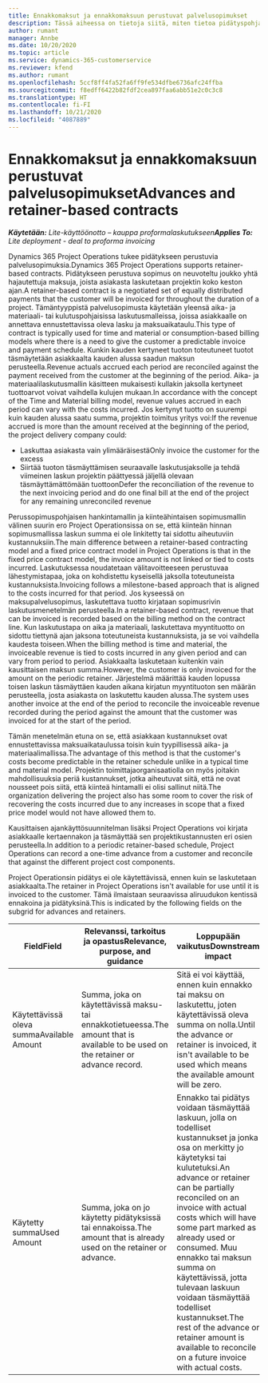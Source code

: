 ```yaml
---
title: Ennakkomaksut ja ennakkomaksuun perustuvat palvelusopimukset
description: Tässä aiheessa on tietoja siitä, miten tietoa pidätyspohjaisista sopimusmalleista ja ennakoista Project Operationsissa.
author: rumant
manager: Annbe
ms.date: 10/20/2020
ms.topic: article
ms.service: dynamics-365-customerservice
ms.reviewer: kfend
ms.author: rumant
ms.openlocfilehash: 5ccf8ff4fa52fa6ff9fe534dfbe6736afc24ffba
ms.sourcegitcommit: f8edff6422b82fdf2cea897faa6abb51e2c0c3c8
ms.translationtype: HT
ms.contentlocale: fi-FI
ms.lasthandoff: 10/21/2020
ms.locfileid: "4087889"
---
```

# <a name="advances-and-retainer-based-contracts"></a><span data-ttu-id="f002f-103">Ennakkomaksut ja ennakkomaksuun perustuvat palvelusopimukset</span><span class="sxs-lookup"><span data-stu-id="f002f-103">Advances and retainer-based contracts</span></span> 


<span data-ttu-id="f002f-104">_**Käytetään:** Lite-käyttöönotto – kauppa proformalaskutukseen_</span><span class="sxs-lookup"><span data-stu-id="f002f-104">_**Applies To:** Lite deployment - deal to proforma invoicing_</span></span>

<span data-ttu-id="f002f-105">Dynamics 365 Project Operations tukee pidätykseen perustuvia palvelusopimuksia.</span><span class="sxs-lookup"><span data-stu-id="f002f-105">Dynamics 365 Project Operations supports retainer-based contracts.</span></span> <span data-ttu-id="f002f-106">Pidätykseen perustuva sopimus on neuvoteltu joukko yhtä hajautettuja maksuja, joista asiakasta laskutetaan projektin koko keston ajan.</span><span class="sxs-lookup"><span data-stu-id="f002f-106">A retainer-based contract is a negotiated set of equally distributed payments that the customer will be invoiced for throughout the duration of a project.</span></span> <span data-ttu-id="f002f-107">Tämäntyyppistä palvelusopimusta käytetään yleensä aika- ja materiaali- tai kulutuspohjaisissa laskutusmalleissa, joissa asiakkaalle on annettava ennustettavissa oleva lasku ja maksuaikataulu.</span><span class="sxs-lookup"><span data-stu-id="f002f-107">This type of contract is typically used for time and material or consumption-based billing models where there is a need to give the customer a predictable invoice and payment schedule.</span></span> <span data-ttu-id="f002f-108">Kunkin kauden kertyneet tuoton toteutuneet tuotot täsmäytetään asiakkaalta kauden alussa saadun maksun perusteella.</span><span class="sxs-lookup"><span data-stu-id="f002f-108">Revenue actuals accrued each period are reconciled against the payment received from the customer at the beginning of the period.</span></span> <span data-ttu-id="f002f-109">Aika- ja materiaalilaskutusmallin käsitteen mukaisesti kullakin jaksolla kertyneet tuottoarvot voivat vaihdella kulujen mukaan.</span><span class="sxs-lookup"><span data-stu-id="f002f-109">In accordance with the concept of the Time and Material billing model, revenue values accrued in each period can vary with the costs incurred.</span></span> <span data-ttu-id="f002f-110">Jos kertynyt tuotto on suurempi kuin kauden alussa saatu summa, projektin toimitus yritys voi:</span><span class="sxs-lookup"><span data-stu-id="f002f-110">If the revenue accrued is more than the amount received at the beginning of the period, the project delivery company could:</span></span>

- <span data-ttu-id="f002f-111">Laskuttaa asiakasta vain ylimääräisestä</span><span class="sxs-lookup"><span data-stu-id="f002f-111">Only invoice the customer for the excess</span></span> 
- <span data-ttu-id="f002f-112">Siirtää tuoton täsmäyttämisen seuraavalle laskutusjaksolle ja tehdä viimeinen laskun projektin päättyessä jäljellä olevaan täsmäyttämättömään tuottoon</span><span class="sxs-lookup"><span data-stu-id="f002f-112">Defer the reconciliation of the revenue to the next invoicing period and do one final bill at the end of the project for any remaining unreconciled revenue</span></span>

<span data-ttu-id="f002f-113">Perussopimuspohjaisen hankintamallin ja kiinteähintaisen sopimusmallin välinen suurin ero Project Operationsissa on se, että kiinteän hinnan sopimusmallissa laskun summa ei ole linkitetty tai sidottu aiheutuviin kustannuksiin.</span><span class="sxs-lookup"><span data-stu-id="f002f-113">The main difference between a retainer-based contracting model and a fixed price contract model in Project Operations is that in the fixed price contract model, the invoice amount is not linked or tied to costs incurred.</span></span> <span data-ttu-id="f002f-114">Laskutuksessa noudatetaan välitavoitteeseen perustuvaa lähestymistapaa, joka on kohdistettu kyseisellä jaksolla toteutuneista kustannuksista.</span><span class="sxs-lookup"><span data-stu-id="f002f-114">Invoicing follows a milestone-based approach that is aligned to the costs incurred for that period.</span></span> <span data-ttu-id="f002f-115">Jos kyseessä on maksupalvelusopimus, laskutettava tuotto kirjataan sopimusrivin laskutusmenetelmän perusteella.</span><span class="sxs-lookup"><span data-stu-id="f002f-115">In a retainer-based contract, revenue that can be invoiced is recorded based on the billing method on the contract line.</span></span> <span data-ttu-id="f002f-116">Kun laskutustapa on aika ja materiaali, laskutettava myyntituotto on sidottu tiettynä ajan jaksona toteutuneista kustannuksista, ja se voi vaihdella kaudesta toiseen.</span><span class="sxs-lookup"><span data-stu-id="f002f-116">When the billing method is time and material, the invoiceable revenue is tied to costs incurred in any given period and can vary from period to period.</span></span> <span data-ttu-id="f002f-117">Asiakkaalta laskutetaan kuitenkin vain kausittaisen maksun summa.</span><span class="sxs-lookup"><span data-stu-id="f002f-117">However, the customer is only invoiced for the amount on the periodic retainer.</span></span> <span data-ttu-id="f002f-118">Järjestelmä määrittää kauden lopussa toisen laskun täsmäyttäen kauden aikana kirjatun myyntituoton sen määrän perusteella, josta asiakasta on laskutettu kauden alussa.</span><span class="sxs-lookup"><span data-stu-id="f002f-118">The system uses another invoice at the end of the period to reconcile the invoiceable revenue recorded during the period against the amount that the customer was invoiced for at the start of the period.</span></span>

<span data-ttu-id="f002f-119">Tämän menetelmän etuna on se, että asiakkaan kustannukset ovat ennustettavissa maksuaikataulussa toisin kuin tyypillisessä aika- ja materiaalimallissa.</span><span class="sxs-lookup"><span data-stu-id="f002f-119">The advantage of this method is that the customer's costs become predictable in the retainer schedule unlike in a typical time and material model.</span></span> <span data-ttu-id="f002f-120">Projektin toimittajaorganisaatiolla on myös joitakin mahdollisuuksia periä kustannukset, jotka aiheutuvat siitä, että ne ovat nousseet pois siitä, että kiinteä hintamalli ei olisi sallinut niitä.</span><span class="sxs-lookup"><span data-stu-id="f002f-120">The organization delivering the project also has some room to cover the risk of recovering the costs incurred due to any increases in scope that a fixed price model would not have allowed them to.</span></span>

<span data-ttu-id="f002f-121">Kausittaisen ajankäyttösuunnitelman lisäksi Project Operations voi kirjata asiakkaalle kertaennakon ja täsmäyttää sen projektikustannusten eri osien perusteella.</span><span class="sxs-lookup"><span data-stu-id="f002f-121">In addition to a periodic retainer-based schedule, Project Operations can record a one-time advance from a customer and reconcile that against the different project cost components.</span></span>

<span data-ttu-id="f002f-122">Project Operationsin pidätys ei ole käytettävissä, ennen kuin se laskutetaan asiakkaalta.</span><span class="sxs-lookup"><span data-stu-id="f002f-122">The retainer in Project Operations isn't available for use until it is invoiced to the customer.</span></span> <span data-ttu-id="f002f-123">Tämä ilmaistaan seuraavissa aliruudukon kentissä ennakoina ja pidätyksinä.</span><span class="sxs-lookup"><span data-stu-id="f002f-123">This is indicated by the following fields on the subgrid for advances and retainers.</span></span>

| <span data-ttu-id="f002f-124">Field</span><span class="sxs-lookup"><span data-stu-id="f002f-124">Field</span></span> | <span data-ttu-id="f002f-125">Relevanssi, tarkoitus ja opastus</span><span class="sxs-lookup"><span data-stu-id="f002f-125">Relevance, purpose, and guidance</span></span> | <span data-ttu-id="f002f-126">Loppupään vaikutus</span><span class="sxs-lookup"><span data-stu-id="f002f-126">Downstream impact</span></span> |
| --- | --- | --- |
| <span data-ttu-id="f002f-127">Käytettävissä oleva summa</span><span class="sxs-lookup"><span data-stu-id="f002f-127">Available Amount</span></span> | <span data-ttu-id="f002f-128">Summa, joka on käytettävissä maksu- tai ennakkotietueessa.</span><span class="sxs-lookup"><span data-stu-id="f002f-128">The amount that is available to be used on the retainer or advance record.</span></span> | <span data-ttu-id="f002f-129">Sitä ei voi käyttää, ennen kuin ennakko tai maksu on laskutettu, joten käytettävissä oleva summa on nolla.</span><span class="sxs-lookup"><span data-stu-id="f002f-129">Until the advance or retainer is invoiced, it isn't available to be used which means the available amount will be zero.</span></span> |
| <span data-ttu-id="f002f-130">Käytetty summa</span><span class="sxs-lookup"><span data-stu-id="f002f-130">Used Amount</span></span> | <span data-ttu-id="f002f-131">Summa, joka on jo käytetty pidätyksissä tai ennakoissa.</span><span class="sxs-lookup"><span data-stu-id="f002f-131">The amount that is already used on the retainer or advance.</span></span> | <span data-ttu-id="f002f-132">Ennakko tai pidätys voidaan täsmäyttää laskuun, jolla on todelliset kustannukset ja jonka osa on merkitty jo käytetyksi tai kulutetuksi.</span><span class="sxs-lookup"><span data-stu-id="f002f-132">An advance or retainer can be partially reconciled on an invoice with actual costs which will have some part marked as already used or consumed.</span></span> <span data-ttu-id="f002f-133">Muu ennakko tai maksun summa on käytettävissä, jotta tulevaan laskuun voidaan täsmäyttää todelliset kustannukset.</span><span class="sxs-lookup"><span data-stu-id="f002f-133">The rest of the advance or retainer amount is available to reconcile on a future invoice with actual costs.</span></span> |
